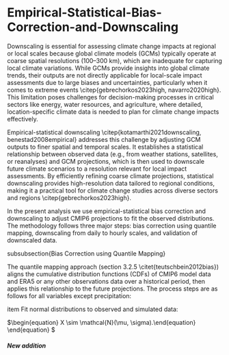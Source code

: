 # Empirical-Statistical-Bias-Correction-and-Downscaling
Downscaling is essential for assessing climate change impacts at regional or local scales because global climate models (GCMs) typically operate at coarse spatial resolutions (100–300 km), which are inadequate for capturing local climate variations. While GCMs provide insights into global climate trends, their outputs are not directly applicable for local-scale impact assessments due to large biases and uncertainties, particularly when it comes to extreme events \citep{gebrechorkos2023high, navarro2020high}. This limitation poses challenges for decision-making processes in critical sectors like energy, water resources, and agriculture, where detailed, location-specific climate data is needed to plan for climate change impacts effectively. 

Empirical-statistical downscaling \citep{kotamarthi2021downscaling, benestad2008empirical} addresses this challenge by adjusting GCM outputs to finer spatial and temporal scales. It establishes a statistical relationship between observed data (e.g., from weather stations, satellites, or reanalyses) and GCM projections, which is then used to downscale future climate scenarios to a resolution relevant for local impact assessments. By efficiently refining coarse climate projections, statistical downscaling provides high-resolution data tailored to regional conditions, making it a practical tool for climate change studies across diverse sectors and regions \citep{gebrechorkos2023high}. 

In the present analysis we use empirical-statistical bias correction and downscaling to adjust CMIP6 projections to fit the observed distributions. The methodology follows three major steps: bias correction using quantile mapping, downscaling from daily to hourly scales, and validation of downscaled data.

subsubsection{Bias Correction using Quantile Mapping}

The quantile mapping approach (section 3.2.5 \citet{teutschbein2012bias}) aligns the cumulative distribution functions (CDFs) of CMIP6 model data and ERA5 or any other observations data over a historical period, then applies this relationship to the future projections. The process steps are as follows for all variables except precipitation:

item Fit normal distributions to observed and simulated data:
    
$`\begin{equation}  X \sim \mathcal{N}(\mu, \sigma).\end{equation} \end{equation} `$
    
##### New addition 
